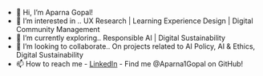 - 👋 Hi, I’m Aparna Gopal!
- 👀 I’m interested in .. UX Research | Learning Experience Design | Digital Community Management
- 🌱 I’m currently exploring.. Responsible AI | Digital Sustainability
- 💞️ I’m looking to collaborate.. On projects related to AI Policy, AI & Ethics, Digital Sustainability
- 📫 How to reach me - [LinkedIn](https://www.linkedin.com/in/aparnagopal/) - Find me @Aparna1Gopal on GitHub!

<!---
Aparna1Gopal/Aparna1Gopal is a ✨ special ✨ repository because its `README.md` (this file) appears on your GitHub profile.
You can click the Preview link to take a look at your changes.
--->

